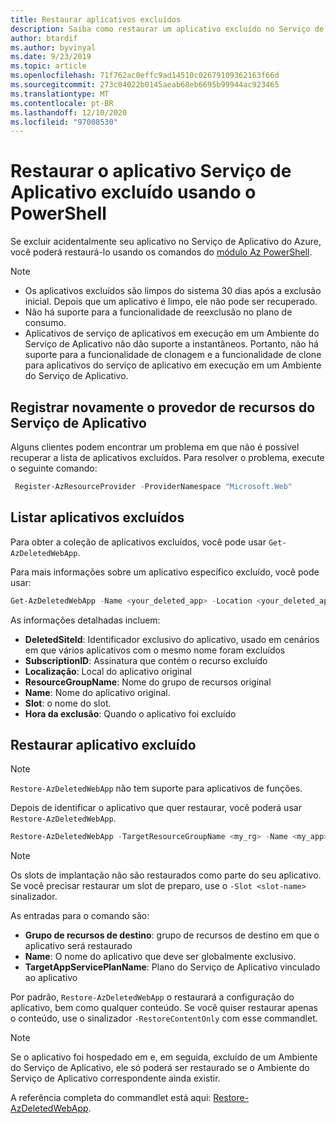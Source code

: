 ```yaml
---
title: Restaurar aplicativos excluídos
description: Saiba como restaurar um aplicativo excluído no Serviço de Aplicativo do Azure. Evite ter dor de cabeça com um aplicativo excluído acidentalmente.
author: btardif
ms.author: byvinyal
ms.date: 9/23/2019
ms.topic: article
ms.openlocfilehash: 71f762ac0effc9ad14510c02679109362163f66d
ms.sourcegitcommit: 273c04022b0145aeab68eb6695b99944ac923465
ms.translationtype: MT
ms.contentlocale: pt-BR
ms.lasthandoff: 12/10/2020
ms.locfileid: "97008530"
---
```

# <a name="restore-deleted-app-service-app-using-powershell"></a>Restaurar o aplicativo Serviço de Aplicativo excluído usando o PowerShell

Se excluir acidentalmente seu aplicativo no Serviço de Aplicativo do Azure, você poderá restaurá-lo usando os comandos do [módulo Az PowerShell](/powershell/azure/).

> [!NOTE]
> - Os aplicativos excluídos são limpos do sistema 30 dias após a exclusão inicial. Depois que um aplicativo é limpo, ele não pode ser recuperado.
> - Não há suporte para a funcionalidade de reexclusão no plano de consumo.
> - Aplicativos de serviço de aplicativos em execução em um Ambiente do Serviço de Aplicativo não dão suporte a instantâneos. Portanto, não há suporte para a funcionalidade de clonagem e a funcionalidade de clone para aplicativos do serviço de aplicativo em execução em um Ambiente do Serviço de Aplicativo.
>

## <a name="re-register-app-service-resource-provider"></a>Registrar novamente o provedor de recursos do Serviço de Aplicativo

Alguns clientes podem encontrar um problema em que não é possível recuperar a lista de aplicativos excluídos. Para resolver o problema, execute o seguinte comando:

```powershell
 Register-AzResourceProvider -ProviderNamespace "Microsoft.Web"
```

## <a name="list-deleted-apps"></a>Listar aplicativos excluídos

Para obter a coleção de aplicativos excluídos, você pode usar `Get-AzDeletedWebApp`.

Para mais informações sobre um aplicativo específico excluído, você pode usar:

```powershell
Get-AzDeletedWebApp -Name <your_deleted_app> -Location <your_deleted_app_location> 
```

As informações detalhadas incluem:

- **DeletedSiteId**: Identificador exclusivo do aplicativo, usado em cenários em que vários aplicativos com o mesmo nome foram excluídos
- **SubscriptionID**: Assinatura que contém o recurso excluído
- **Localização**: Local do aplicativo original
- **ResourceGroupName**: Nome do grupo de recursos original
- **Name**: Nome do aplicativo original.
- **Slot**: o nome do slot.
- **Hora da exclusão**: Quando o aplicativo foi excluído  

## <a name="restore-deleted-app"></a>Restaurar aplicativo excluído

>[!NOTE]
> `Restore-AzDeletedWebApp` não tem suporte para aplicativos de funções.

Depois de identificar o aplicativo que quer restaurar, você poderá usar `Restore-AzDeletedWebApp`.

```powershell
Restore-AzDeletedWebApp -TargetResourceGroupName <my_rg> -Name <my_app> -TargetAppServicePlanName <my_asp>
```
> [!NOTE]
> Os slots de implantação não são restaurados como parte do seu aplicativo. Se você precisar restaurar um slot de preparo, use o `-Slot <slot-name>`  sinalizador.
>

As entradas para o comando são:

- **Grupo de recursos de destino**: grupo de recursos de destino em que o aplicativo será restaurado
- **Name**: O nome do aplicativo que deve ser globalmente exclusivo.
- **TargetAppServicePlanName**: Plano do Serviço de Aplicativo vinculado ao aplicativo

Por padrão, `Restore-AzDeletedWebApp` o restaurará a configuração do aplicativo, bem como qualquer conteúdo. Se você quiser restaurar apenas o conteúdo, use o sinalizador `-RestoreContentOnly` com esse commandlet.

> [!NOTE]
> Se o aplicativo foi hospedado em e, em seguida, excluído de um Ambiente do Serviço de Aplicativo, ele só poderá ser restaurado se o Ambiente do Serviço de Aplicativo correspondente ainda existir.
>

A referência completa do commandlet está aqui: [Restore-AzDeletedWebApp](/powershell/module/az.websites/restore-azdeletedwebapp).
